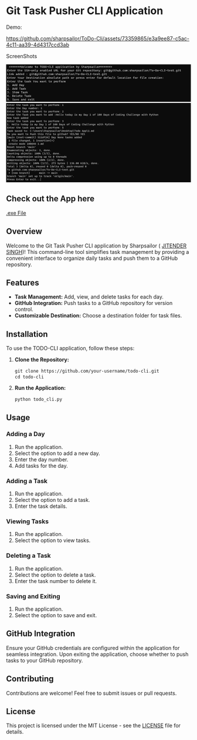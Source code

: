 # Git Task Pusher CLI Application 
Demo:

https://github.com/sharpsailor/ToDo-Cli/assets/73359865/e3a9ee87-c5ac-4c11-aa39-4d4317ccd3ab


ScreenShots

![Alt text](image.png)
![Alt text](image-1.png)

## Check out the App here 
   [.exe File](https://github.com/sharpsailor/ToDo-Cli/blob/main/dist/todo.exe)
## Overview

Welcome to the Git Task Pusher CLI application by Sharpsailor ( [JITENDER SINGH](https://www.linkedin.com/in/sharpsailor/))! This command-line tool simplifies task management by providing a convenient interface to organize daily tasks and push them to a GitHub repository.

## Features

- **Task Management:** Add, view, and delete tasks for each day.
- **GitHub Integration:** Push tasks to a GitHub repository for version control.
- **Customizable Destination:** Choose a destination folder for task files.

## Installation

To use the TODO-CLI application, follow these steps:

1. **Clone the Repository:**
   ```
   git clone https://github.com/your-username/todo-cli.git
   cd todo-cli
    ```
2. **Run the Application:**
    
    ```
    python todo_cli.py

    ```
    

## Usage

### Adding a Day
1. Run the application.
2. Select the option to add a new day.
3. Enter the day number.
4. Add tasks for the day.

### Adding a Task
1. Run the application.
2. Select the option to add a task.
3. Enter the task details.

### Viewing Tasks
1. Run the application.
2. Select the option to view tasks.

### Deleting a Task
1. Run the application.
2. Select the option to delete a task.
3. Enter the task number to delete it.

### Saving and Exiting
1. Run the application.
2. Select the option to save and exit.

## GitHub Integration

Ensure your GitHub credentials are configured within the application for seamless integration. Upon exiting the application, choose whether to push tasks to your GitHub repository.

## Contributing

Contributions are welcome! Feel free to submit issues or pull requests.

## License

This project is licensed under the MIT License - see the [LICENSE](LICENSE) file for details.

